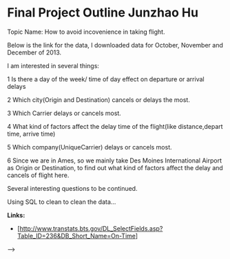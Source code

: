 Final Project Outline  Junzhao Hu
========================================================
Topic Name: How to avoid incovenience in taking flight.

Below is the link for the data, I downloaded data for October, November and December of 2013.

I am interested in several things:

1 Is there a day of the week/ time of day effect on departure or arrival delays

2 Which city(Origin and Destination) cancels or delays the most.

3 Which Carrier delays or cancels most.

4 What kind of factors affect the delay time of the flight(like distance,depart time, arrive time)

5 Which company(UniqueCarrier) delays or cancels most.

6 Since we are in Ames, so we mainly take Des Moines International Airport as Origin or Destination, to find out
what kind of factors affect the delay and cancels of flight here.

Several interesting questions to be continued.

Using SQL to clean to clean the data...

**Links:**
* [http://www.transtats.bts.gov/DL_SelectFields.asp?Table_ID=236&DB_Short_Name=On-Time]



 -->
